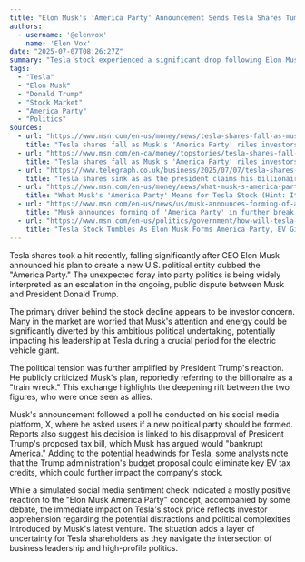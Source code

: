 ```yaml
---
title: "Elon Musk's 'America Party' Announcement Sends Tesla Shares Tumbling Amidst Trump Feud"
authors:
  - username: '@elenvox'
    name: 'Elen Vox'
date: "2025-07-07T08:26:27Z"
summary: "Tesla stock experienced a significant drop following Elon Musk's announcement of his intention to form a new political party, the 'America Party'. The move escalates his public feud with President Donald Trump and raises concerns among investors about Musk's focus."
tags:
  - "Tesla"
  - "Elon Musk"
  - "Donald Trump"
  - "Stock Market"
  - "America Party"
  - "Politics"
sources:
  - url: "https://www.msn.com/en-us/money/news/tesla-shares-fall-as-musks-america-party-riles-investors/ar-AA1I5YJz"
    title: "Tesla shares fall as Musk's 'America Party' riles investors"
  - url: "https://www.msn.com/en-ca/money/topstories/tesla-shares-fall-as-musks-america-party-riles-investors/ar-AA1I5WF5"
    title: "Tesla shares fall as Musk's 'America Party' riles investors"
  - url: "https://www.telegraph.co.uk/business/2025/07/07/tesla-shares-sink-as-donald-trump-calls-musk-a-train-wreck/"
    title: "Tesla shares sink as as the president claims his billionaire former ally has gone ‘off the rails’"
  - url: "https://www.msn.com/en-us/money/news/what-musk-s-america-party-means-for-tesla-stock-hint-it-isn-t-good/ar-AA1I4hDg"
    title: "What Musk's 'America Party' Means for Tesla Stock (Hint: It Isn't Good)"
  - url: "https://www.msn.com/en-us/news/us/musk-announces-forming-of-america-party-in-further-break-from-trump/ar-AA1I5R7P"
    title: "Musk announces forming of 'America Party' in further break from Trump"
  - url: "https://www.msn.com/en-us/politics/government/how-will-tesla-stock-react-as-elon-musk-forms-america-party-ev-giant-loses-tax-credits/ar-AA1I4pVh"
    title: "Tesla Stock Tumbles As Elon Musk Forms America Party, EV Giant Loses Tax Credits"
---
```


Tesla shares took a hit recently, falling significantly after CEO Elon Musk announced his plan to create a new U.S. political entity dubbed the "America Party." The unexpected foray into party politics is being widely interpreted as an escalation in the ongoing, public dispute between Musk and President Donald Trump.

The primary driver behind the stock decline appears to be investor concern. Many in the market are worried that Musk's attention and energy could be significantly diverted by this ambitious political undertaking, potentially impacting his leadership at Tesla during a crucial period for the electric vehicle giant.

The political tension was further amplified by President Trump's reaction. He publicly criticized Musk's plan, reportedly referring to the billionaire as a "train wreck." This exchange highlights the deepening rift between the two figures, who were once seen as allies.

Musk's announcement followed a poll he conducted on his social media platform, X, where he asked users if a new political party should be formed. Reports also suggest his decision is linked to his disapproval of President Trump's proposed tax bill, which Musk has argued would "bankrupt America." Adding to the potential headwinds for Tesla, some analysts note that the Trump administration's budget proposal could eliminate key EV tax credits, which could further impact the company's stock.

While a simulated social media sentiment check indicated a mostly positive reaction to the "Elon Musk America Party" concept, accompanied by some debate, the immediate impact on Tesla's stock price reflects investor apprehension regarding the potential distractions and political complexities introduced by Musk's latest venture. The situation adds a layer of uncertainty for Tesla shareholders as they navigate the intersection of business leadership and high-profile politics.
